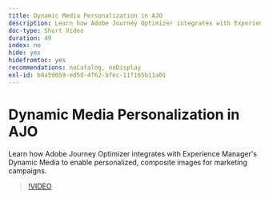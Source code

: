 ```yaml
---
title: Dynamic Media Personalization in AJO
description: Learn how Adobe Journey Optimizer integrates with Experience Manager's Dynamic Media to enable personalized, composite images for marketing campaigns.
doc-type: Short Video
duration: 49
index: no
hide: yes
hidefromtoc: yes
recommendations: noCatalog, noDisplay
exl-id: b0a59059-ed5d-4f62-bfec-11f165b11a01
---
```

# Dynamic Media Personalization in AJO

Learn how Adobe Journey Optimizer integrates with Experience Manager's Dynamic Media to enable personalized, composite images for marketing campaigns.

<!-- 62_S520_3442520_48_dynamic-media-personalization-in-ajo -->
>[!VIDEO](https://video.tv.adobe.com/v/3458201/?learn=on&enablevpops=true)
